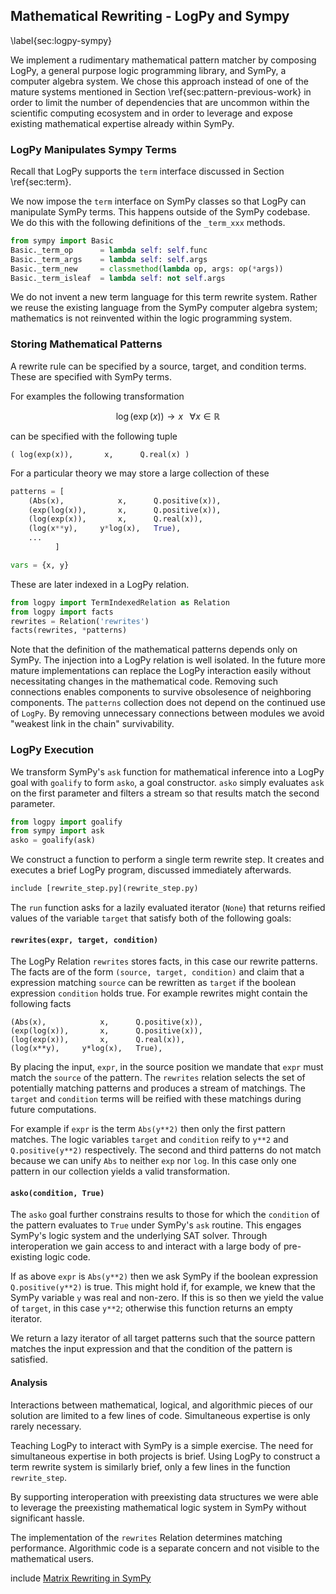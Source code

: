 
## Mathematical Rewriting - LogPy and Sympy 

\label{sec:logpy-sympy}

We implement a rudimentary mathematical pattern matcher by composing LogPy, a general purpose logic programming library, and SymPy, a computer algebra system.  We chose this approach instead of one of the mature systems mentioned in Section \ref{sec:pattern-previous-work} in order to limit the number of dependencies that are uncommon within the scientific computing ecosystem and in order to leverage and expose existing mathematical expertise already within SymPy.

### LogPy Manipulates Sympy Terms

Recall that LogPy supports the `term` interface discussed in Section \ref{sec:term}.

We now impose the `term` interface on SymPy classes so that LogPy can manipulate SymPy terms.  This happens outside of the SymPy codebase.  We do this with the following definitions of the `_term_xxx` methods.

~~~~~~~~~~Python
from sympy import Basic
Basic._term_op      = lambda self: self.func
Basic._term_args    = lambda self: self.args
Basic._term_new     = classmethod(lambda op, args: op(*args))
Basic._term_isleaf  = lambda self: not self.args
~~~~~~~~~~

We do not invent a new term language for this term rewrite system.  Rather we reuse the existing language from the SymPy computer algebra system; mathematics is not reinvented within the logic programming system.


### Storing Mathematical Patterns

A rewrite rule can be specified by a source, target, and condition terms.  These are specified with SymPy terms.  

For examples the following transformation

$$\log(\exp(x)) \rightarrow x \;\;\; \forall x \in \mathbb{R}$$

can be specified with the following tuple

    ( log(exp(x)),       x,      Q.real(x) )

For a particular theory we may store a large collection of these

~~~~~~~~~~~~Python
patterns = [
    (Abs(x),            x,      Q.positive(x)),
    (exp(log(x)),       x,      Q.positive(x)),
    (log(exp(x)),       x,      Q.real(x)),
    (log(x**y),     y*log(x),   True),
    ...    
          ]

vars = {x, y}
~~~~~~~~~~~~

These are later indexed in a LogPy relation.

~~~~~~~~~~~~Python
from logpy import TermIndexedRelation as Relation
from logpy import facts
rewrites = Relation('rewrites')
facts(rewrites, *patterns)
~~~~~~~~~~~~

Note that the definition of the mathematical patterns depends only on SymPy.  The injection into a LogPy relation is well isolated.  In the future more mature implementations can replace the LogPy interaction easily without necessitating changes in the mathematical code.  Removing such connections enables components to survive obsolesence of neighboring components.  The `patterns` collection does not depend on the continued use of `LogPy`.  By removing unnecessary connections between modules we avoid "weakest link in the chain" survivability.


### LogPy Execution

We transform SymPy's `ask` function for mathematical inference into a LogPy goal with `goalify` to form `asko`, a goal constructor.  `asko` simply evaluates `ask` on the first parameter and filters a stream so that results match the second parameter.

~~~~~~~~~~~~Python
from logpy import goalify
from sympy import ask
asko = goalify(ask)
~~~~~~~~~~~~

We construct a function to perform a single term rewrite step.  It creates and executes a brief LogPy program, discussed immediately afterwards.

~~~~~~~~~~Python
include [rewrite_step.py](rewrite_step.py)
~~~~~~~~~~

The `run` function asks for a lazily evaluated iterator (`None`) that returns reified values of the variable `target` that satisfy both of the following goals:
    
#### `rewrites(expr, target, condition)`

The LogPy Relation `rewrites` stores facts, in this case our rewrite patterns.  The facts are of the form `(source, target, condition)` and claim that a expression matching `source` can be rewritten as `target` if the boolean expression `condition` holds true.  For example rewrites might contain the following facts
    
    (Abs(x),            x,      Q.positive(x)),
    (exp(log(x)),       x,      Q.positive(x)),
    (log(exp(x)),       x,      Q.real(x)),
    (log(x**y),     y*log(x),   True),

    
By placing the input, `expr`, in the source position we mandate that `expr` must match the `source` of the pattern.  The `rewrites` relation selects the set of potentially matching patterns and produces a stream of matchings.  The `target` and `condition` terms will be reified with these matchings during future computations.

For example if `expr` is the term `Abs(y**2)` then only the first pattern matches.  The logic variables `target` and `condition` reify to `y**2` and `Q.positive(y**2)` respectively.  The second and third patterns do not match because we can unify `Abs` to neither `exp` nor `log`.  In this case only one pattern in our collection yields a valid transformation.

#### `asko(condition, True)`

The `asko` goal further constrains results to those for which the `condition` of the pattern  evaluates to `True` under SymPy's `ask` routine.  This engages SymPy's logic system and the underlying SAT solver.  Through interoperation we gain access to and interact with a large body of pre-existing logic code.

If as above `expr` is `Abs(y**2)` then we ask SymPy if the boolean expression `Q.positive(y**2)` is true.  This might hold if, for example, we knew that the SymPy variable `y` was real and non-zero.  If this is so then we yield the value of `target`, in this case `y**2`; otherwise this function returns an empty iterator.

We return a lazy iterator of all target patterns such that the source pattern matches the input expression and that the condition of the pattern is satisfied.

#### Analysis

Interactions between mathematical, logical, and algorithmic pieces of our solution are limited to a few lines of code.  Simultaneous expertise is only rarely necessary.

Teaching LogPy to interact with SymPy is a simple exercise.  The need for simultaneous expertise in both projects is brief.  Using LogPy to construct a term rewrite system is similarly brief, only a few lines in the function `rewrite_step`.

By supporting interoperation with preexisting data structures we were able to leverage the preexisting mathematical logic system in SymPy without significant hassle.

The implementation of the `rewrites` Relation determines matching performance.  Algorithmic code is a separate concern and not visible to the mathematical users.

include [Matrix Rewriting in SymPy](matrix-rewriting-sympy.md)
